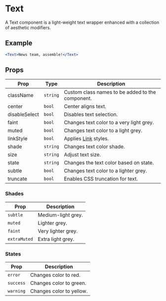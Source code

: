 # Text

A Text component is a light-weight text wrapper enhanced with a collection of aesthetic modifiers.

## Example

```jsx
<Text>News team, assemble!</Text>
```


## Props

| Prop | Type | Description |
| --- | --- | --- |
| className | `string` | Custom class names to be added to the component. |
| center | `bool` | Center aligns text. |
| disableSelect | `bool` | Disables text selection. |
| faint | `bool` | Changes text color to a very light grey. |
| muted | `bool`  | Changes text color to a light grey. |
| linkStyle | `bool` | Applies [Link](../Link) styles. |
| shade | `string` | Changes text color shade. |
| size | `string` | Adjust text size. |
| state | `string` | Changes the text color based on state. |
| subtle | `bool` | Changes text color to a lighter grey. |
| truncate | `bool` | Enables CSS truncation for text. |


### Shades

| Prop | Description |
| --- | --- |
| `subtle` | Medium-light grey. |
| `muted` | Lighter grey. |
| `faint` | Very lighter grey. |
| `extraMuted` | Extra light grey. |


### States

| Prop | Description |
| --- | --- |
| `error` | Changes color to red. |
| `success` | Changes color to green. |
| `warning` | Changes color to yellow. |
